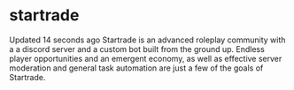 # startrade
  Updated 14 seconds ago    Startrade is an advanced roleplay community with a a discord server and a custom bot built from the ground up. Endless player opportunities and an emergent economy, as well as effective server moderation and general task automation are just a few of the goals of Startrade.
